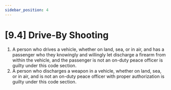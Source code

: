 ```yaml
---
sidebar_position: 4
---
```

# [9.4] Drive-By Shooting

1. A person who drives a vehicle, whether on land, sea, or in air, and has a passenger who they knowingly and willingly let discharge a firearm from within the vehicle, and the passenger is not an on-duty peace officer is guilty under this code section.
2. A person who discharges a weapon in a vehicle, whether on land, sea, or in air, and is not an on-duty peace officer with proper authorization is guilty under this code section.

